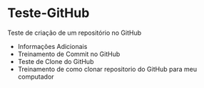 # Teste-GitHub
Teste de criação de um repositório no GitHub
* Informações Adicionais
* Treinamento de Commit no GitHub
* Teste de Clone do GitHub
* Treinamento de como clonar repositorio do GitHub para meu computador


